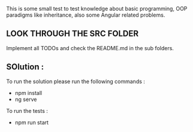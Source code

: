 This is some small test to test knowledge about basic programming, OOP paradigms like inheritance, also some
Angular related problems.

## LOOK THROUGH THE SRC FOLDER

Implement all TODOs and check the README.md in the sub folders.


## SOlution :
To run the solution please run the following commands :
- npm install 
- ng serve

To run the tests :
- npm run start



